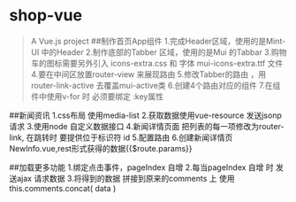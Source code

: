 # shop-vue
> A Vue.js project
##制作首页App组件
1.完成Header区域，使用的是Mint-UI 中的Header
2.制作底部的Tabber 区域，使用的是Mui 的Tabbar
3.购物车的图标需要另外引入 icons-extra.css 和 字体 mui-icons-extra.ttf 文件
4.要在中间区放置router-view 来展现路由
5.修改Tabber的路由 ，用router-link-active 去覆盖mui-active类 
6.创建4个路由对应的组件
7.在组件中使用v-for 时 必须要绑定 :key属性 

##新闻资讯
1.css布局 使用media-list 
2.获取数据使用vue-resource 发送jsonp请求 
3.使用node 自定义数据接口
4.新闻详情页面 把列表的每一项修改为router-link, 在跳转时 要提供位于标识符 id
5.配置路由
6.创建新闻详情页 NewInfo.vue,rest形式获得的数据{{$route.params}}

##加载更多功能
1.绑定点击事件，pageIndex 自增
2.每当pageIndex 自增 时 发送ajax 请求数据
3.将得到的数据 拼接到原来的comments 上  使用 this.comments.concat( data ) 
